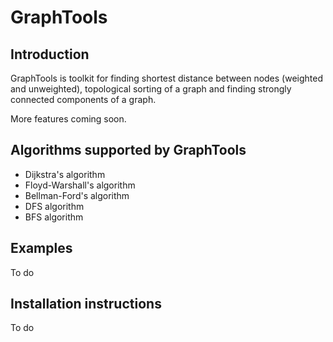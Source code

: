 # GraphTools

## Introduction

GraphTools is toolkit for finding shortest distance between nodes (weighted and unweighted), topological sorting of a graph and finding strongly connected components of a graph.

More features coming soon.

## Algorithms supported by GraphTools

* Dijkstra's algorithm
* Floyd-Warshall's algorithm
* Bellman-Ford's algorithm
* DFS algorithm
* BFS algorithm

## Examples

To do

## Installation instructions

To do